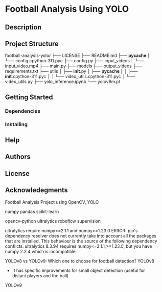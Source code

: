 # Football Analysis Using YOLO

## Description

## Project Structure

football-analysis-yolo/
├── LICENSE
├── README.md
├── **pycache**
│ └── config.cpython-311.pyc
├── config.py
├── input_videos
│ └── input_video.mp4
├── main.py
├── models
├── output_videos
├── requirements.txt
├── utils
│ ├── **init**.py
│ ├── **pycache**
│ │ ├── **init**.cpython-311.pyc
│ │ └── video_utils.cpython-311.pyc
│ └── video_utils.py
├── yolo_inference.ipynb
└── yolov9m.pt

## Getting Started

### Dependencies

### Installing

## Help

## Authors

## License

## Acknowledegments

Football Analysis Project using OpenCV, YOLO

numpy
pandas
scikit-learn

opencv-python
ultralytics
roboflow
supervision

ultralytics require numpy<=2.1.1 and numpy>=1.23.0
ERROR: pip's dependency resolver does not currently take into account all the packages that are installed. This behaviour is the source of the following dependency conflicts.
ultralytics 8.3.94 requires numpy<=2.1.1,>=1.23.0, but you have numpy 2.2.4 which is incompatible.

YOLOv8 vs YOLOv9: Which one to choose for football detection?
YOLOv8

- It has specific improvements for small object detection (useful for distant players and the ball)

YOLOv9
